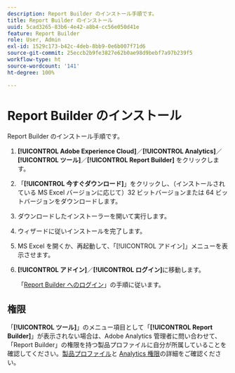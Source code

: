 ```yaml
---
description: Report Builder のインストール手順です。
title: Report Builder のインストール
uuid: 5cad3265-83b6-4e42-a8b4-cc56e050d41e
feature: Report Builder
role: User, Admin
exl-id: 1529c173-b42c-4deb-8bb9-0e6b007f71d6
source-git-commit: 25eccb2b9fe3827e62b0ae98d9bebf7a97b239f5
workflow-type: ht
source-wordcount: '141'
ht-degree: 100%

---
```


# Report Builder のインストール

Report Builder のインストール手順です。

1. **[!UICONTROL Adobe Experience Cloud]**／**[!UICONTROL Analytics]**／**[!UICONTROL ツール]**／**[!UICONTROL Report Builder]** をクリックします。
1. 「**[!UICONTROL 今すぐダウンロード]**」をクリックし、（インストールされている MS Excel バージョンに応じて）32 ビットバージョンまたは 64 ビットバージョンをダウンロードします。
1. ダウンロードしたインストーラーを開いて実行します。
1. ウィザードに従いインストールを完了します。
1. MS Excel を開くか、再起動して、「[!UICONTROL アドイン]」メニューを表示させます。
1. **[!UICONTROL アドイン]**／**[!UICONTROL ログイン]**&#x200B;に移動します。

   「[Report Builder へのログイン](/help/analyze/report-builder/setup/login.md)」の手順に従います。

## 権限

「**[!UICONTROL ツール]**」のメニュー項目として「**[!UICONTROL Report Builder]**」が表示されない場合は、Adobe Analytics 管理者に問い合わせて、「Report Builder」の権限を持つ製品プロファイルに自分が所属していることを確認してください。[製品プロファイル](https://experienceleague.adobe.com/docs/analytics/admin/admin-console/permissions/product-profile.html?lang=ja)と [Analytics 権限](https://experienceleague.adobe.com/docs/analytics/admin/admin-console/permissions/analytics-tools.html?lang=ja)の詳細をご確認ください。
